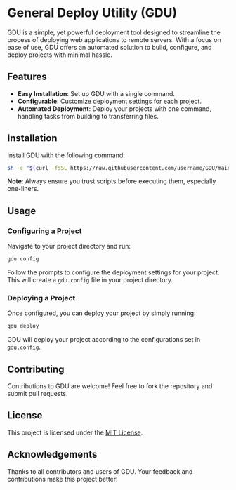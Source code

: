# General Deploy Utility (GDU)

GDU is a simple, yet powerful deployment tool designed to streamline the process of deploying web applications to remote servers. With a focus on ease of use, GDU offers an automated solution to build, configure, and deploy projects with minimal hassle.

## Features

- **Easy Installation**: Set up GDU with a single command.
- **Configurable**: Customize deployment settings for each project.
- **Automated Deployment**: Deploy your projects with one command, handling tasks from building to transferring files.

## Installation

Install GDU with the following command:

```bash
sh -c "$(curl -fsSL https://raw.githubusercontent.com/username/GDU/main/install.sh)"
```

**Note**: Always ensure you trust scripts before executing them, especially one-liners.

## Usage

### Configuring a Project

Navigate to your project directory and run:

```bash
gdu config
```

Follow the prompts to configure the deployment settings for your project. This will create a `gdu.config` file in your project directory.

### Deploying a Project

Once configured, you can deploy your project by simply running:

```bash
gdu deploy
```

GDU will deploy your project according to the configurations set in `gdu.config`.

## Contributing

Contributions to GDU are welcome! Feel free to fork the repository and submit pull requests.

## License

This project is licensed under the [MIT License](LICENSE.md).

## Acknowledgements

Thanks to all contributors and users of GDU. Your feedback and contributions make this project better!

